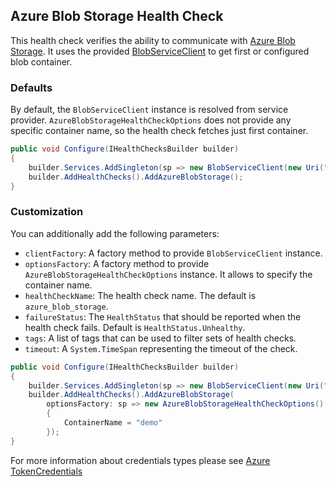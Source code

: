 ## Azure Blob Storage Health Check

This health check verifies the ability to communicate with [Azure Blob Storage](https://azure.microsoft.com/en-us/products/storage/blobs/). It uses the provided [BlobServiceClient](https://learn.microsoft.com/dotnet/api/azure.storage.blobs.blobserviceclient) to get first or configured blob container.

### Defaults

By default, the `BlobServiceClient` instance is resolved from service provider. `AzureBlobStorageHealthCheckOptions` does not provide any specific container name, so the health check fetches just first container.

```csharp
public void Configure(IHealthChecksBuilder builder)
{
    builder.Services.AddSingleton(sp => new BlobServiceClient(new Uri("azure-blob-storage-uri"), new DefaultAzureCredential()));
    builder.AddHealthChecks().AddAzureBlobStorage();
}
```

### Customization

You can additionally add the following parameters:

- `clientFactory`: A factory method to provide `BlobServiceClient` instance.
- `optionsFactory`: A factory method to provide `AzureBlobStorageHealthCheckOptions` instance. It allows to specify the container name.
- `healthCheckName`: The health check name. The default is `azure_blob_storage`.
- `failureStatus`: The `HealthStatus` that should be reported when the health check fails. Default is `HealthStatus.Unhealthy`.
- `tags`: A list of tags that can be used to filter sets of health checks.
- `timeout`: A `System.TimeSpan` representing the timeout of the check.

```csharp
public void Configure(IHealthChecksBuilder builder)
{
    builder.Services.AddSingleton(sp => new BlobServiceClient(new Uri("azure-blob-storage-uri"), new DefaultAzureCredential()));
    builder.AddHealthChecks().AddAzureBlobStorage(
        optionsFactory: sp => new AzureBlobStorageHealthCheckOptions()
        {
            ContainerName = "demo"
        });
}
```

For more information about credentials types please see [Azure TokenCredentials](https://docs.microsoft.com/dotnet/api/overview/azure/identity-readme)
